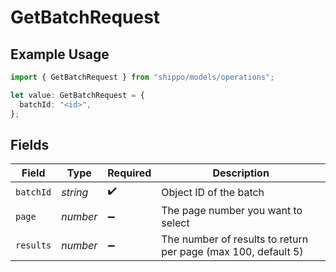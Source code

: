 # GetBatchRequest

## Example Usage

```typescript
import { GetBatchRequest } from "shippo/models/operations";

let value: GetBatchRequest = {
  batchId: "<id>",
};
```

## Fields

| Field                                                         | Type                                                          | Required                                                      | Description                                                   |
| ------------------------------------------------------------- | ------------------------------------------------------------- | ------------------------------------------------------------- | ------------------------------------------------------------- |
| `batchId`                                                     | *string*                                                      | :heavy_check_mark:                                            | Object ID of the batch                                        |
| `page`                                                        | *number*                                                      | :heavy_minus_sign:                                            | The page number you want to select                            |
| `results`                                                     | *number*                                                      | :heavy_minus_sign:                                            | The number of results to return per page (max 100, default 5) |